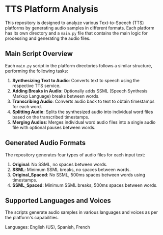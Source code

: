 # TTS Platform Analysis

This repository is designed to analyze various Text-to-Speech (TTS) platforms by generating audio samples in different formats. Each platform has its own directory and a `main.py` file that contains the main logic for processing and generating the audio files.


## Main Script Overview

Each `main.py` script in the platform directories follows a similar structure, performing the following tasks:

1. **Synthesizing Text to Audio**: Converts text to speech using the respective TTS service.
2. **Adding Breaks in Audio**: Optionally adds SSML (Speech Synthesis Markup Language) breaks between words.
3. **Transcribing Audio**: Converts audio back to text to obtain timestamps for each word.
4. **Splitting Audio**: Splits the synthesized audio into individual word files based on the transcribed timestamps.
5. **Merging Audios**: Merges individual word audio files into a single audio file with optional pauses between words.

## Generated Audio Formats

The repository generates four types of audio files for each input text:

1. **Original**: No SSML, no spaces between words.
2. **SSML**: Minimum SSML breaks, no spaces between words.
3. **Original_Spaced**: No SSML, 500ms spaces between words using timestamps.
4. **SSML_Spaced**: Minimum SSML breaks, 500ms spaces between words.

## Supported Languages and Voices

The scripts generate audio samples in various languages and voices as per the platform's capabilities.

Languages: English (US), Spanish,  French
